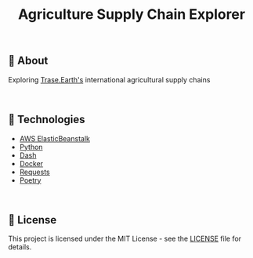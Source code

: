<h1 align="center"> Agriculture Supply Chain Explorer </h1>
<br>

## :mag_right: About
Exploring [Trase.Earth's](https://trase.earth/) international agricultural supply chains


<br>

## :rocket: Technologies
- [AWS ElasticBeanstalk](https://aws.amazon.com/elasticbeanstalk/)
- [Python](https://www.python.org/)
- [Dash](https://dash.plotly.com/introduction#:~:text=Dash%20is%20an%20open%20source,Enterprise%20on%20Azure%20Kubernetes%20Service.)
- [Docker](https://www.docker.com/)
- [Requests](https://requests.readthedocs.io/en/latest/)
- [Poetry](https://python-poetry.org/)

<br>

## 📝 License

This project is licensed under the MIT License - see the [LICENSE](LICENSE) file for details.
